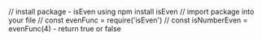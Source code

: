// install package - isEven using npm install isEven
// import package into your file
// const evenFunc = require('isEven')
// const isNumberEven = evenFunc(4) - return true or false